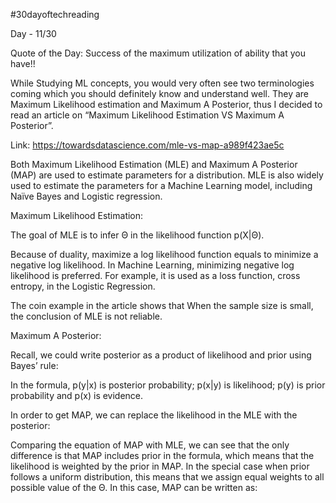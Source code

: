 #30dayoftechreading

Day - 11/30

Quote of the Day: Success of the maximum utilization of ability that you have!!

While Studying ML concepts, you would very often see two terminologies coming which you should definitely know and understand well. They are Maximum Likelihood estimation and Maximum A Posterior, thus I decided to read an article on “Maximum Likelihood Estimation VS Maximum A Posterior”.

Link: https://towardsdatascience.com/mle-vs-map-a989f423ae5c 

Both Maximum Likelihood Estimation (MLE) and Maximum A Posterior (MAP) are used to estimate parameters for a distribution. MLE is also widely used to estimate the parameters for a Machine Learning model, including Naïve Bayes and Logistic regression.


Maximum Likelihood Estimation:

The goal of MLE is to infer Θ in the likelihood function p(X|Θ).

Because of duality, maximize a log likelihood function equals to minimize a negative log likelihood. In Machine Learning, minimizing negative log likelihood is preferred. For example, it is used as a loss function, cross entropy, in the Logistic Regression.

The coin example in the article shows that When the sample size is small, the conclusion of MLE is not reliable.



Maximum A Posterior:

Recall, we could write posterior as a product of likelihood and prior using Bayes’ rule:

In the formula, p(y|x) is posterior probability; p(x|y) is likelihood; p(y) is prior probability and p(x) is evidence.



In order to get MAP, we can replace the likelihood in the MLE with the posterior:



Comparing the equation of MAP with MLE, we can see that the only difference is that MAP includes prior in the formula, which means that the likelihood is weighted by the prior in MAP.
In the special case when prior follows a uniform distribution, this means that we assign equal weights to all possible value of the Θ. In this case, MAP can be written as:

